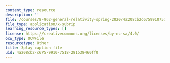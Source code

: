```yaml
---
content_type: resource
description: ''
file: /courses/8-962-general-relativity-spring-2020/4a208cb2c67599107518281b38460ff0_gnWKpHUj11w.srt
file_type: application/x-subrip
learning_resource_types: []
license: https://creativecommons.org/licenses/by-nc-sa/4.0/
ocw_type: OCWFile
resourcetype: Other
title: 3play caption file
uid: 4a208cb2-c675-9910-7518-281b38460ff0
---
```

